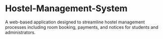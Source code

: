 # Hostel-Management-System
A web-based application designed to streamline hostel management processes including room booking, payments, and notices for students and administrators.
